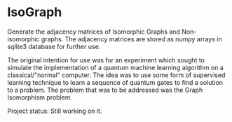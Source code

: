 # IsoGraph
Generate the adjacency matrices of Isomorphic Graphs and Non-isomorphic graphs.
The adjacency matrices are stored as numpy arrays in sqlite3 database for further use.

The original intention for use was for an experiment which sought to simulate
the implementation of a quantum machine learning algorithm on a classical/"normal"
computer. The idea was to use some form of supervised learning technique to learn a 
sequence of quantum gates to find a solution to a problem. The problem that was to be
addressed was the Graph Isomorphism problem.

Project status: Still working on it. 
